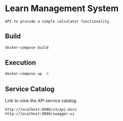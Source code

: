 # Learn Management System

`API to provide a simple calculator functionality`


## Build

```bash
docker-compose build
```

## Execution

```bash
docker-compose up -d
```

## Service Catalog
Link to view the API service catalog
```
http://localhost:8080/v3/api-docs
http://localhost:8080/swagger-ui
```
